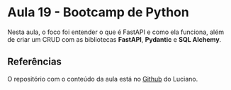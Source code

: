 # Aula 19 - Bootcamp de Python

Nesta aula, o foco foi entender o que é FastAPI e como ela funciona, além de criar um CRUD com as bibliotecas **FastAPI**, **Pydantic** e **SQL Alchemy**.

## Referências

O repositório com o conteúdo da aula está no [Github](https://github.com/lvgalvao/data-engineering-roadmap/tree/main/Bootcamp%20-%20Python%20para%20dados/aula19) do Luciano.
